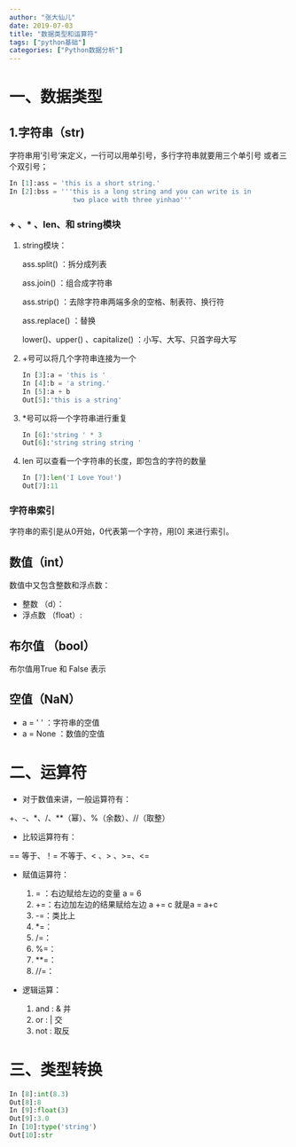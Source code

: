 ```yaml
---
author: "张大仙儿"
date: 2019-07-03
title: "数据类型和运算符"
tags: ["python基础"]
categories: ["Python数据分析"]
---
```


# 一、数据类型

## 1.字符串（str)

字符串用’引号‘来定义，一行可以用单引号，多行字符串就要用三个单引号 或者三个双引号；

```python
In [1]:ass = 'this is a short string.'
In [2]:bss = '''this is a long string and you can write is in 
                two place with three yinhao'''
```

### + 、* 、len、和 string模块

1. string模块：

   ass.split() ：拆分成列表

   ass.join() ：组合成字符串

   ass.strip() ：去除字符串两端多余的空格、制表符、换行符

   ass.replace() ：替换

   lower()、upper() 、capitalize()  ：小写、大写、只首字母大写

2. +号可以将几个字符串连接为一个

   ```python
   In [3]:a = 'this is '
   In [4]:b = 'a string.'
   In [5]:a + b
   Out[5]:'this is a string'
   ```

3. *号可以将一个字符串进行重复

   ```python
   In [6]:'string ' * 3
   Out[6]:'string string string '
   ```

4. len 可以查看一个字符串的长度，即包含的字符的数量

   ```python
   In [7]:len('I Love You!')
   Out[7]:11
   ```

   

### 字符串索引

字符串的索引是从0开始，0代表第一个字符，用[0] 来进行索引。

## 数值（int）

数值中又包含整数和浮点数：

- 整数 （d）：
- 浮点数 （float）:

## 布尔值 （bool）

布尔值用True 和 False 表示

## 空值（NaN）

- a = '  ' ：字符串的空值
- a = None ：数值的空值

# 二、运算符

- 对于数值来讲，一般运算符有：

+、-、*、/、**（幂）、%（余数）、//（取整）

- 比较运算符有：

== 等于、！= 不等于、< 、> 、>=、<=

- 赋值运算符：

  1. = ：右边赋给左边的变量       a = 6
  2. +=：右边加左边的结果赋给左边      a += c    就是a = a+c
  3. -=：类比上
  4. *=：
  5. /=：
  6. %=：
  7. **=：
  8. //=：

- 逻辑运算：

  1. and    : &      并
  2. or   :   |     交
  3. not  :   取反


# 三、类型转换

```python
In [8]:int(8.3)
Out[8]:8
In [9]:float(3)
Out[9]:3.0
In [10]:type('string')
Out[10]:str
```


